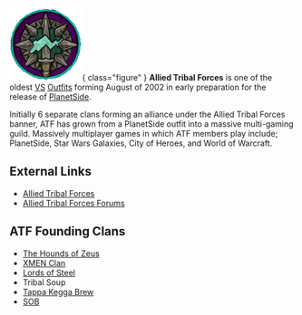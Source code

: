 ![](../images/Oi_decal23_VS.gif){ class="figure" } **Allied Tribal
Forces** is one of the oldest [VS](../etc/Vanu_Sovereignty.md)
[Outfits](../terminology/Outfit.md) forming August of 2002 in early preparation
for the release of [PlanetSide](../etc/PlanetSide.md).

Initially 6 separate clans forming an alliance under the Allied Tribal Forces
banner, ATF has grown from a PlanetSide outfit into a massive multi-gaming
guild. Massively multiplayer games in which ATF members play include;
PlanetSide, Star Wars Galaxies, City of Heroes, and World of Warcraft.

## External Links

- [Allied Tribal Forces](http://www.alliedtribalforces.com)
- [Allied Tribal Forces Forums](http://www.alliedtribalforces.com/forum)

## ATF Founding Clans

- [The Hounds of Zeus](http://www.thzclan.com/)
- [XMEN Clan](http://www.xmenclan.org/)
- [Lords of Steel](http://www.lordsofsteel.net/)
- Tribal Soup
- [Tappa Kegga Brew](http://www.tappakeggabrew.com/)
- [SOB](http://www.sobservers.com/)

